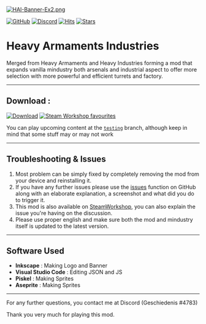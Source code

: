 [![HAI-Banner-Ex2.png](https://i.postimg.cc/zvVSMChX/HAI-Banner-Ex2.png)](https://postimg.cc/CnpqnfJW)

[![GitHub](https://img.shields.io/github/license/Eschatologue/Heavy-Armaments-Industries?color=success&label=License&logo=github&style=flat-square)](https://github.com/Eschatologue/Heavy-Armaments-Industries/blob/master/LICENSE)
[![Discord](https://img.shields.io/discord/704355237246402721.svg?color=7289da&label=de_server&logo=discord&style=flat-square)](https://discord.gg/RCCVQFW)
[![Hits](https://hits.seeyoufarm.com/api/count/incr/badge.svg?url=https%3A%2F%2Fgithub.com%2FEschatologue%2FHeavy-Armaments-Industries&count_bg=%2379C83D&title_bg=%23555555&icon=codeforces.svg&icon_color=%23E7E7E7&title=visitors&edge_flat=true)](https://hits.seeyoufarm.com)
[![Stars](https://img.shields.io/github/stars/Eschatologue/Heavy-Armaments-Industries?label=Star%20this%20Mod%21&style=social)](https://github.com/Eschatologue/Heavy-Armaments-Industries/blob/master)


# Heavy Armaments Industries
Merged from Heavy Armaments and Heavy Industries forming a mod that expands vanilla mindustry both arsenals and industrial aspect to offer more selection with more powerful and efficient turrets and factory.


--- 

## Download :
[![Download](https://img.shields.io/github/v/release/Eschatologue/Heavy-Armaments-Industries?color=blue&include_prereleases&label=Latest%20version&logo=github&logoColor=white&style=for-the-badge)](https://github.com/Eschatologue/Heavy-Armaments-Industries/releases)
[![Steam Workshop favourites](https://img.shields.io/endpoint.svg?url=https%3A%2F%2Fshieldsio-steam-workshop.jross.me%2F2089324405%2Fsubscriptions-text&style=for-the-badge)](https://steamcommunity.com/sharedfiles/filedetails/?id=2089324405)

You can play upcoming content at the [`testing`](https://github.com/Eschatologue/Heavy-Armaments-Industries/tree/testing) branch, although keep in mind that some stuff may or may not work

---

## Troubleshooting & Issues
1. Most problem can be simply fixed by completely removing the mod from your device and reinstalling it.
2. If you have any further issues please use the [issues](https://github.com/Eschatologue/Heavy-Armaments-Industries/issues) function on GitHub along with an elaborate explanation, a screenshot and what did you do to trigger it.
3. This mod is also available on [SteamWorkshop](https://steamcommunity.com/sharedfiles/filedetails/?id=2089324405), you can also explain the issue you're having on the discussion.
4. Please use proper english and make sure both the mod and mindustry itself is updated to the latest version.

---

## Software Used
- **Inkscape** : Making Logo and Banner
- **Visual Studio Code** : Editing JSON and JS
- **Piskel** : Making Sprites
- **Aseprite** : Making Sprites

---
For any further questions, you contact me at Discord (Geschiedenis #4783)

Thank you very much for playing this mod.


